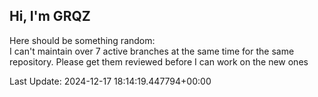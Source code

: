 ## Hi, I'm GRQZ
Here should be something random:  
I can't maintain over 7 active branches at the same time for the same repository.
Please get them reviewed before I can work on the new ones

Last Update: 2024-12-17 18:14:19.447794+00:00
